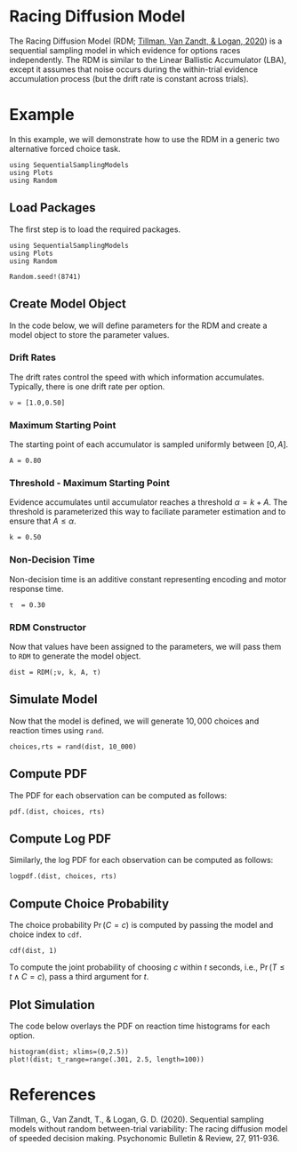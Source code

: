 # Racing Diffusion Model

The Racing Diffusion Model (RDM; [Tillman, Van Zandt, & Logan, 2020](https://link.springer.com/article/10.3758/s13423-020-01719-6)) is a sequential sampling model in which evidence for options races independently. The RDM is similar to the Linear Ballistic Accumulator (LBA), except it assumes that noise occurs during the within-trial evidence accumulation process (but the drift rate is constant across trials).

# Example
In this example, we will demonstrate how to use the RDM in a generic two alternative forced choice task.
```@setup rdm
using SequentialSamplingModels
using Plots
using Random
```

## Load Packages
The first step is to load the required packages.

```@example rdm
using SequentialSamplingModels
using Plots
using Random

Random.seed!(8741)
```
## Create Model Object
In the code below, we will define parameters for the RDM and create a model object to store the parameter values.

### Drift Rates

The drift rates control the speed with which information accumulates. Typically, there is one drift rate per option.

```@example rdm
ν = [1.0,0.50]
```

### Maximum Starting Point

The starting point of each accumulator is sampled uniformly between $[0,A]$.

```@example rdm
A = 0.80
```
### Threshold - Maximum Starting Point

Evidence accumulates until accumulator reaches a threshold $\alpha = k +A$. The threshold is parameterized this way to faciliate parameter estimation and to ensure that $A \le \alpha$.
```@example rdm
k = 0.50
```
### Non-Decision Time

Non-decision time is an additive constant representing encoding and motor response time.
```@example rdm
τ  = 0.30
```
### RDM Constructor

Now that values have been assigned to the parameters, we will pass them to `RDM` to generate the model object.

```@example rdm
dist = RDM(;ν, k, A, τ)
```
## Simulate Model

Now that the model is defined, we will generate $10,000$ choices and reaction times using `rand`.

 ```@example rdm
 choices,rts = rand(dist, 10_000)
 
```
## Compute PDF
The PDF for each observation can be computed as follows:
 ```@example rdm
pdf.(dist, choices, rts)
```

## Compute Log PDF
Similarly, the log PDF for each observation can be computed as follows:

 ```@example rdm
logpdf.(dist, choices, rts)
```

## Compute Choice Probability
The choice probability $\Pr(C=c)$ is computed by passing the model and choice index to `cdf`.

 ```@example rdm 
cdf(dist, 1)
```
To compute the joint probability of choosing $c$ within $t$ seconds, i.e., $\Pr(T \leq t \wedge C=c)$, pass a third argument for $t$.

## Plot Simulation
The code below overlays the PDF on reaction time histograms for each option.
 ```@example rdm
histogram(dist; xlims=(0,2.5))
plot!(dist; t_range=range(.301, 2.5, length=100))
```
# References

Tillman, G., Van Zandt, T., & Logan, G. D. (2020). Sequential sampling
models without random between-trial variability: The racing diffusion model
of speeded decision making. Psychonomic Bulletin & Review, 27, 911-936.

